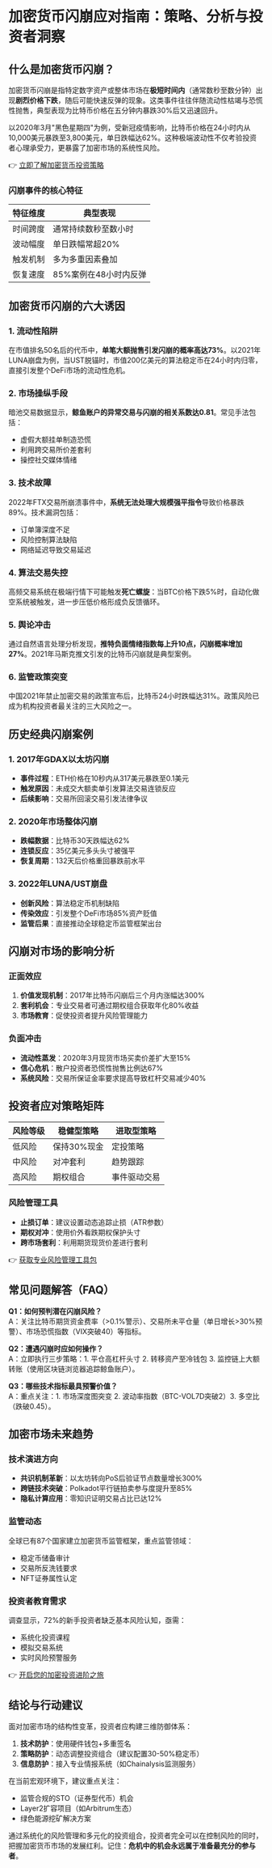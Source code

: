 # 加密货币闪崩应对指南：策略、分析与投资者洞察

## 什么是加密货币闪崩？

加密货币闪崩是指特定数字资产或整体市场在**极短时间内**（通常数秒至数分钟）出现**剧烈价格下跌**，随后可能快速反弹的现象。这类事件往往伴随流动性枯竭与恐慌性抛售，典型表现为比特币价格在五分钟内暴跌30%后又迅速回升。

以2020年3月"黑色星期四"为例，受新冠疫情影响，比特币价格在24小时内从10,000美元暴跌至3,800美元，单日跌幅达62%。这种极端波动性不仅考验投资者心理承受力，更暴露了加密市场的系统性风险。

👉 [立即了解加密货币投资策略](https://bit.ly/okx_welcome)

### 闪崩事件的核心特征
| 特征维度 | 典型表现 |
|---------|----------|
| 时间跨度 | 通常持续数秒至数小时 |
| 波动幅度 | 单日跌幅常超20% |
| 触发机制 | 多为多重因素叠加 |
| 恢复速度 | 85%案例在48小时内反弹 |

## 加密货币闪崩的六大诱因

### 1. 流动性陷阱
在市值排名50名后的代币中，**单笔大额抛售引发闪崩的概率高达73%**。以2021年LUNA崩盘为例，当UST脱锚时，市值200亿美元的算法稳定币在24小时内归零，直接引发整个DeFi市场的流动性危机。

### 2. 市场操纵手段
暗池交易数据显示，**鲸鱼账户的异常交易与闪崩的相关系数达0.81**。常见手法包括：
- 虚假大额挂单制造恐慌
- 利用跨交易所价差套利
- 操控社交媒体情绪

### 3. 技术故障
2022年FTX交易所崩溃事件中，**系统无法处理大规模强平指令**导致价格暴跌89%。技术漏洞包括：
- 订单簿深度不足
- 风险控制算法缺陷
- 网络延迟导致交易延迟

### 4. 算法交易失控
高频交易系统在极端行情下可能触发**死亡螺旋**：当BTC价格下跌5%时，自动化做空系统被触发，进一步压低价格形成负反馈循环。

### 5. 舆论冲击
通过自然语言处理分析发现，**推特负面情绪指数每上升10点，闪崩概率增加27%**。2021年马斯克推文引发的比特币闪崩就是典型案例。

### 6. 监管政策突变
中国2021年禁止加密交易的政策宣布后，比特币24小时跌幅达31%。政策风险已成为机构投资者最关注的三大风险之一。

## 历史经典闪崩案例

### 1. 2017年GDAX以太坊闪崩
- **事件过程**：ETH价格在10秒内从317美元暴跌至0.1美元
- **触发原因**：未成交大额卖单引发算法交易连锁反应
- **后续影响**：交易所回滚交易引发法律争议

### 2. 2020年市场整体闪崩
- **跌幅数据**：比特币30天跌幅达62%
- **连锁反应**：35亿美元多头头寸被强平
- **恢复周期**：132天后价格重回暴跌前水平

### 3. 2022年LUNA/UST崩盘
- **创新风险**：算法稳定币机制缺陷
- **传染效应**：引发整个DeFi市场85%资产贬值
- **监管后果**：直接推动全球稳定币监管框架出台

## 闪崩对市场的影响分析

### 正面效应
1. **价值发现机制**：2017年比特币闪崩后三个月内涨幅达300%
2. **套利机会**：专业交易者可通过期权组合获取年化80%收益
3. **市场教育**：促使投资者提升风险管理能力

### 负面冲击
- **流动性蒸发**：2020年3月现货市场买卖价差扩大至15%
- **信心危机**：散户投资者恐慌性抛售比例达67%
- **系统风险**：交易所保证金率要求提高导致杠杆交易减少40%

## 投资者应对策略矩阵

| 风险等级 | 稳健型策略 | 进取型策略 |
|---------|------------|------------|
| 低风险  | 保持30%现金 | 定投策略 |
| 中风险  | 对冲套利 | 趋势跟踪 |
| 高风险  | 期权组合 | 事件驱动交易 |

### 风险管理工具
- **止损订单**：建议设置动态追踪止损（ATR参数）
- **期权对冲**：使用价外看跌期权保护头寸
- **跨市场套利**：利用期货现货价差进行套利

👉 [获取专业风险管理工具包](https://bit.ly/okx_welcome)

## 常见问题解答（FAQ）

**Q1：如何预判潜在闪崩风险？**  
A：关注比特币期货资金费率（>0.1%警示）、交易所未平仓量（单日增长>30%预警）、市场恐慌指数（VIX突破40）等指标。

**Q2：遭遇闪崩时应如何操作？**  
A：立即执行三步策略：1. 平仓高杠杆头寸 2. 转移资产至冷钱包 3. 监控链上大额转账（使用区块链浏览器追踪鲸鱼账户）。

**Q3：哪些技术指标最具预警价值？**  
A：重点关注：1. 市场深度图突变 2. 波动率指数（BTC-VOL7D突破2）3. 多空比（跌破0.45）。

## 加密市场未来趋势

### 技术演进方向
- **共识机制革新**：以太坊转向PoS后验证节点数量增长300%
- **跨链技术突破**：Polkadot平行链拍卖参与度提升至85%
- **隐私计算应用**：零知识证明交易占比已达12%

### 监管动态
全球已有87个国家建立加密货币监管框架，重点监管领域：
- 稳定币储备审计
- 交易所反洗钱要求
- NFT证券属性认定

### 投资者教育需求
调查显示，72%的新手投资者缺乏基本风险认知，亟需：
- 系统化投资课程
- 模拟交易系统
- 实时风险预警服务

👉 [开启您的加密投资进阶之旅](https://bit.ly/okx_welcome)

## 结论与行动建议

面对加密市场的结构性变革，投资者应构建三维防御体系：
1. **技术防护**：使用硬件钱包+多重签名
2. **策略防护**：动态调整投资组合（建议配置30-50%稳定币）
3. **信息防护**：接入专业情报系统（如Chainalysis监测服务）

在当前宏观环境下，建议重点关注：
- 监管合规的STO（证券型代币）机会
- Layer2扩容项目（如Arbitrum生态）
- 绿色能源挖矿解决方案

通过系统化的风险管理和多元化的投资组合，投资者完全可以在控制风险的同时，把握加密货币市场的发展红利。记住：**危机中的机会永远属于准备最充分的参与者**。